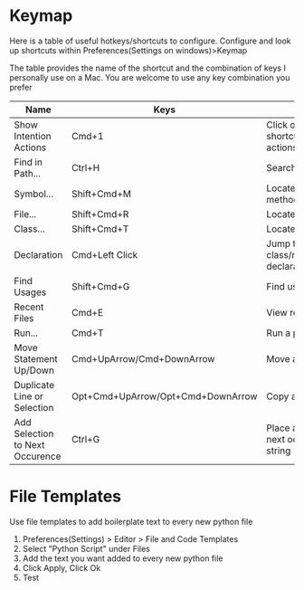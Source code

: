 Keymap
==============

Here is a table of useful hotkeys/shortcuts to configure. Configure and look up shortcuts within Preferences(Settings on windows)>Keymap

The table provides the name of the shortcut and the combination of keys I personally use on a Mac. You are welcome to use any key combination you prefer

|Name|Keys|Description|
|-----|------|--------|
|Show Intention Actions |  Cmd+1   |Click on a line and use this shortcut to preform various actions|
|Find in Path...| Ctrl+H | Search all files or a subset|
|Symbol...| Shift+Cmd+M | Locate a method,function,variable,etc|
|File...| Shift+Cmd+R | Locate a file|
|Class...| Shift+Cmd+T| Locate a class|
|Declaration| Cmd+Left Click| Jump to the class/method/function declaration|
|Find Usages| Shift+Cmd+G | Find usages of active object|
|Recent Files| Cmd+E | View recently edited files|
|Run...| Cmd+T | Run a python script|
|Move Statement Up/Down| Cmd+UpArrow/Cmd+DownArrow | Move a line of text up/down|
|Duplicate Line or Selection| Opt+Cmd+UpArrow/Opt+Cmd+DownArrow | Copy a line of text up/down|
|Add Selection to Next Occurence|Ctrl+G| Place a new cursor at the next occurence of an active string|

File Templates
==============

Use file templates to add boilerplate text to every new python file

1. Preferences(Settings) > Editor >  File and Code Templates
2. Select "Python Script" under Files 
3. Add the text you want added to every new python file
4. Click Apply, Click Ok
5. Test
